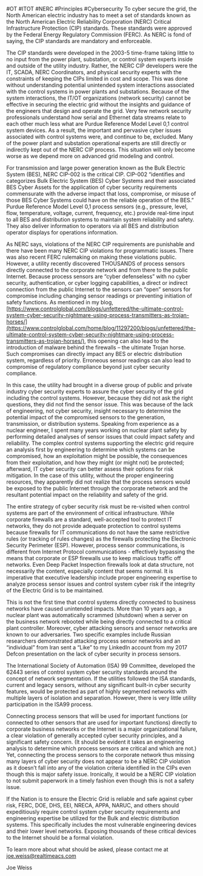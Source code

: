 #OT #ITOT #NERC #Principles #Cybersecurity 
To cyber secure the grid, the North American electric industry has to meet a set of standards known as the North American Electric Reliability Corporation (NERC) Critical Infrastructure Protection (CIP) standards. These standards were approved by the Federal Energy Regulatory Commission (FERC). As NERC is fond of saying, the CIP standards are mandatory and enforceable.

The CIP standards were developed in the 2003-5 time-frame taking little to no input from the power plant, substation, or control system experts inside and outside of the utility industry. Rather, the NERC CIP developers were the IT, SCADA, NERC Coordinators, and physical security experts with the constraints of keeping the CIPs limited in cost and scope. This was done without understanding potential unintended system interactions associated with the control systems in power plants and substations. Because of the system interactions, the IT/OT organizations (network security) cannot be effective in securing the electric grid without the insights and guidance of the engineers that design and operate the grid. Very few network security professionals understand how serial and Ethernet data streams relate to each other much less what are Purdue Reference Model Level 0,1 control system devices. As a result, the important and pervasive cyber issues associated with control systems were, and continue to be, excluded. Many of the power plant and substation operational experts are still directly or indirectly kept out of the NERC CIP process. This situation will only become worse as we depend more on advanced grid modeling and control.

For transmission and large power generation known as the Bulk Electric System (BES), NERC CIP-002 is the critical CIP. CIP-002 “identifies and categorizes Bulk Electric System (BES) Cyber Systems and their associated BES Cyber Assets for the application of cyber security requirements commensurate with the adverse impact that loss, compromise, or misuse of those BES Cyber Systems could have on the reliable operation of the BES.” Purdue Reference Model Level 0,1 process sensors (e.g., pressure, level, flow, temperature, voltage, current, frequency, etc.) provide real-time input to all BES and distribution systems to maintain system reliability and safety. They also deliver information to operators via all BES and distribution operator displays for operations information.

As NERC says, violations of the NERC CIP requirements are punishable and there have been many NERC CIP violations for programmatic issues. There was also recent FERC rulemaking on making these violations public. However, a utility recently discovered THOUSANDS of process sensors directly connected to the corporate network and from there to the public Internet. Because process sensors are “cyber defenseless” with no cyber security, authentication, or cyber logging capabilities, a direct or indirect connection from the public Internet to the sensors can “open” sensors for compromise including changing sensor readings or preventing initiation of safety functions. As mentioned in my blog, [https://www.controlglobal.com/blogs/unfettered/the-ultimate-control-system-cyber-security-nightmare-using-process-transmitters-as-trojan-horses/](https://www.controlglobal.com/home/blog/11297200/blogs/unfettered/the-ultimate-control-system-cyber-security-nightmare-using-process-transmitters-as-trojan-horses/), this opening can also lead to the introduction of malware behind the firewalls – the ultimate Trojan horse. Such compromises can directly impact any BES or electric distribution system, regardless of priority. Erroneous sensor readings can also lead to compromise of regulatory compliance beyond just cyber security compliance.

In this case, the utility had brought in a diverse group of public and private industry cyber security experts to assure the cyber security of the grid including the control systems. However, because they did not ask the right questions, they did not find the sensor issue. This was because of the lack of engineering, not cyber security, insight necessary to determine the potential impact of the compromised sensors to the generation, transmission, or distribution systems. Speaking from experience as a nuclear engineer, I spent many years working on nuclear plant safety by performing detailed analyses of sensor issues that could impact safety and reliability. The complex control systems supporting the electric grid require an analysis first by engineering to determine which systems can be compromised, how an exploitation might be possible, the consequences from their exploitation, and how they might (or might not) be protected; afterward, IT cyber security can better assess their options for risk mitigation. In the case of this utility, without the proper engineering resources, they apparently did not realize that the process sensors would be exposed to the public Internet through the corporate network and the resultant potential impact on the reliability and safety of the grid. 

The entire strategy of cyber security risk must be re-visited when control systems are part of the environment of critical infrastructure. While corporate firewalls are a standard, well-accepted tool to protect IT networks, they do not provide adequate protection to control systems because firewalls for IT communications do not have the same restrictive rules (or tracking of rules changes) as the firewalls protecting the Electronic Security Perimeter (ESP). However, process sensor communications, is different from Internet Protocol communications - effectively bypassing the means that corporate or ESP firewalls use to keep malicious traffic off networks. Even Deep Packet Inspection firewalls look at data structure, not necessarily the content, especially content that seems normal. It is imperative that executive leadership include proper engineering expertise to analyze process sensor issues and control system cyber risk if the integrity of the Electric Grid is to be maintained.

This is not the first time that control systems directly connected to business networks have caused unintended impacts. More than 10 years ago, a nuclear plant was automatically scrammed (shutdown) when a server on the business network rebooted while being directly connected to a critical plant controller. Moreover, cyber attacking sensors and sensor networks are known to our adversaries. Two specific examples include Russian researchers demonstrated attacking process sensor networks and an “individual” from Iran sent a “Like” to my LinkedIn account from my 2017 Defcon presentation on the lack of cyber security in process sensors.

The International Society of Automation (ISA) 99 Committee, developed the 62443 series of control system cyber security standards around the concept of network segmentation. If the utilities followed the ISA standards, current and legacy sensors, without any significant built-in cyber security features, would be protected as part of highly segmented networks with multiple layers of isolation and separation. However, there is very little utility participation in the ISA99 process.  

Connecting process sensors that will be used for important functions (or connected to other sensors that are used for important functions) directly to corporate business networks or the Internet is a major organizational failure, a clear violation of generally accepted cyber security principles, and a significant safety concern. (It should be evident it takes an engineering analysis to determine which process sensors are critical and which are not.) Yet, connecting the process sensors to the corporate network thus missing many layers of cyber security does not appear to be a NERC CIP violation as it doesn’t fall into any of the violation criteria identified in the CIPs even though this is major safety issue. Ironically, it would be a NERC CIP violation to not submit paperwork in a timely fashion even though this is not a safety issue.

If the Nation is to ensure the Electric Grid is reliable and safe against cyber risk, FERC, DOE, DHS, EEI, NRECA, APPA, NARUC, and others should expeditiously require control system cyber security requirements and engineering expertise be utilized for the Bulk and electric distribution systems. This specifically includes the most vulnerable engineering devices and their lower level networks. Exposing thousands of these critical devices to the Internet should be a formal violation.

To learn more about what should be asked, please contact me at [joe.weiss@realtimeacs.com](mailto:joe.weiss@realtimeacs.com)

Joe Weiss